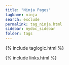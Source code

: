 ```yaml
---
title: "Ninja Pages"
tagName: ninja
search: exclude
permalink: tag_ninja.html
sidebar: mydoc_sidebar
folder: tags
---
```

{% include taglogic.html %}

{% include links.html %}
